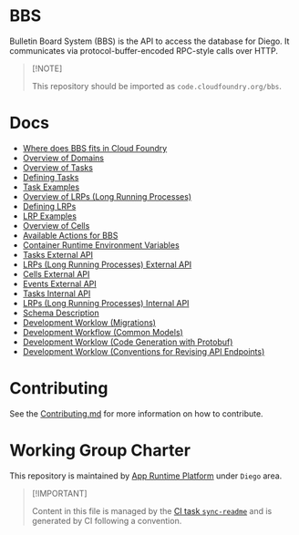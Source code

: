 # BBS

Bulletin Board System (BBS) is the API to access the database for Diego.
It communicates via protocol-buffer-encoded RPC-style calls over HTTP.

> \[!NOTE\]
>
> This repository should be imported as `code.cloudfoundry.org/bbs`.

# Docs

-   [Where does BBS fits in Cloud
    Foundry](./docs/01-where-does-bbs-fit.md)
-   [Overview of Domains](./docs/02-domains-overview.md)
-   [Overview of Tasks](./docs/03-a-tasks-overview.md)
-   [Defining Tasks](./docs/03-b-tasks-define.md)
-   [Task Examples](./docs/03-c-tasks-examples.md)
-   [Overview of LRPs (Long Running
    Processes)](./docs/04-a-lrps-overview.md)
-   [Defining LRPs](./docs/04-b-lrps-define.md)
-   [LRP Examples](./docs/04-c-lrps-examples.md)
-   [Overview of Cells](./docs/05-cells-overview.md)
-   [Available Actions for BBS](./docs/06-actions-overview.md)
-   [Container Runtime Environment
    Variables](./docs/07-environment-overview.md)
-   [Tasks External API](./docs/09-a-api-external-tasks.md)
-   [LRPs (Long Running Processes) External
    API](./docs/09-b-api-external-lrps.md)
-   [Cells External API](./docs/09-c-api-external-cells.md)
-   [Events External API](./docs/09-d-api-external-events.md)
-   [Tasks Internal API](./docs/09-f-api-internal-tasks.md)
-   [LRPs (Long Running Processes) Internal
    API](./docs/09-g-api-internal-lrps.md)
-   [Schema Description](./docs/10-schema-overview.md)
-   [Development Worklow
    (Migrations)](./docs/11-a-dev-workflow-migrations.md)
-   [Development Workflow (Common
    Models)](./docs/11-b-dev-workflow-common-models.md)
-   [Development Worklow (Code Generation with
    Protobuf)](./docs/11-c-dev-workflow-protobuf.md)
-   [Development Worklow (Conventions for Revising API
    Endpoints)](./docs/11-d-dev-workdflow-revisioning.md)

# Contributing

See the [Contributing.md](./.github/CONTRIBUTING.md) for more
information on how to contribute.

# Working Group Charter

This repository is maintained by [App Runtime
Platform](https://github.com/cloudfoundry/community/blob/main/toc/working-groups/app-runtime-platform.md)
under `Diego` area.

> \[!IMPORTANT\]
>
> Content in this file is managed by the [CI task
> `sync-readme`](https://github.com/cloudfoundry/wg-app-platform-runtime-ci/blob/main/shared/tasks/sync-readme/metadata.yml)
> and is generated by CI following a convention.
